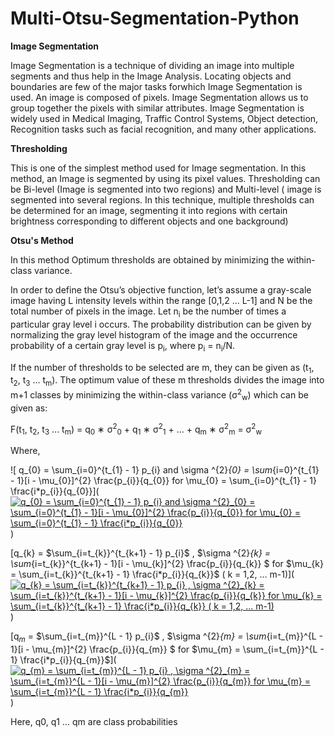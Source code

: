# Multi-Otsu-Segmentation-Python

**Image Segmentation**

Image Segmentation is a technique of dividing an image into multiple segments and thus help in the Image Analysis. Locating objects and boundaries are few of the major tasks forwhich Image Segmentation is used.
An image is composed of pixels. Image Segmentation allows us to group together the pixels with similar attributes. Image Segmentation is widely used in Medical Imaging, Traffic Control Systems, Object detection, Recognition tasks such as facial recognition, and many other applications. 

**Thresholding**

This is one of the simplest method used for Image segmentation. In this method, an Image is segmented by using its pixel values. Thresholding can be Bi-level (Image is segmented into two regions) and Multi-level ( image is segmented into several regions. In this
technique, multiple thresholds can be determined for an image, segmenting it into regions with certain brightness corresponding to different objects and one background)

**Otsu's Method**

In this method Optimum thresholds are obtained by minimizing
the within-class variance. 

In order to define the Otsu’s objective function, let’s assume a gray-scale image having L intensity levels within the range [0,1,2 ... L-1] and N be the total number of pixels in the image. Let n<sub>i</sub> be the number of times a particular gray level i occurs. The probability
distribution can be given by normalizing the gray level histogram of the image and the occurrence probability of a certain gray level is p<sub>i</sub>, where p<sub>i</sub> = n<sub>i</sub>/N. 

If the number of thresholds to be selected are m,  they can be given as (t<sub>1</sub>, t<sub>2</sub>, t<sub>3</sub> ... t<sub>m</sub>). The optimum value of these m thresholds divides the image into m+1 classes by minimizing the within-class variance (σ<sup>2</sup><sub>w</sub>) which can be given as:

F(t<sub>1</sub>, t<sub>2</sub>, t<sub>3</sub> ... t<sub>m</sub>) = q<sub>0</sub> ∗ σ<sup>2</sup><sub>0</sub> + q<sub>1</sub> ∗ σ<sup>2</sup><sub>1</sub> + ... + q<sub>m</sub> ∗ σ<sup>2</sup><sub>m</sub> = σ<sup>2</sup><sub>w</sub> 

Where,

![ q_{0} = \sum_{i=0}^{t_{1} - 1} p_{i} and  \sigma ^{2}_{0} = \sum_{i=0}^{t_{1} - 1}[i - \mu_{0}]^{2} \frac{p_{i}}{q_{0}}  for \mu_{0} = \sum_{i=0}^{t_{1} - 1} \frac{i*p_{i}}{q_{0}}](<a href="https://www.codecogs.com/eqnedit.php?latex=q_{0}&space;=&space;\sum_{i=0}^{t_{1}&space;-&space;1}&space;p_{i}&space;and&space;\sigma&space;^{2}_{0}&space;=&space;\sum_{i=0}^{t_{1}&space;-&space;1}[i&space;-&space;\mu_{0}]^{2}&space;\frac{p_{i}}{q_{0}}&space;for&space;\mu_{0}&space;=&space;\sum_{i=0}^{t_{1}&space;-&space;1}&space;\frac{i*p_{i}}{q_{0}}" target="_blank"><img src="https://latex.codecogs.com/gif.latex?q_{0}&space;=&space;\sum_{i=0}^{t_{1}&space;-&space;1}&space;p_{i}&space;and&space;\sigma&space;^{2}_{0}&space;=&space;\sum_{i=0}^{t_{1}&space;-&space;1}[i&space;-&space;\mu_{0}]^{2}&space;\frac{p_{i}}{q_{0}}&space;for&space;\mu_{0}&space;=&space;\sum_{i=0}^{t_{1}&space;-&space;1}&space;\frac{i*p_{i}}{q_{0}}" title="q_{0} = \sum_{i=0}^{t_{1} - 1} p_{i} and \sigma ^{2}_{0} = \sum_{i=0}^{t_{1} - 1}[i - \mu_{0}]^{2} \frac{p_{i}}{q_{0}} for \mu_{0} = \sum_{i=0}^{t_{1} - 1} \frac{i*p_{i}}{q_{0}}" /></a>)

[q_{k} = $\sum_{i=t_{k}}^{t_{k+1} - 1} p_{i}$ , $\sigma ^{2}_{k} = \sum_{i=t_{k}}^{t_{k+1} - 1}[i - \mu_{k}]^{2} \frac{p_{i}}{q_{k}} $  for  $\mu_{k} = \sum_{i=t_{k}}^{t_{k+1} - 1} \frac{i*p_{i}}{q_{k}}$ ( k = 1,2, ... m-1)](<a href="https://www.codecogs.com/eqnedit.php?latex=q_{k}&space;=&space;\sum_{i=t_{k}}^{t_{k&plus;1}&space;-&space;1}&space;p_{i}&space;,&space;\sigma&space;^{2}_{k}&space;=&space;\sum_{i=t_{k}}^{t_{k&plus;1}&space;-&space;1}[i&space;-&space;\mu_{k}]^{2}&space;\frac{p_{i}}{q_{k}}&space;for&space;\mu_{k}&space;=&space;\sum_{i=t_{k}}^{t_{k&plus;1}&space;-&space;1}&space;\frac{i*p_{i}}{q_{k}}&space;(&space;k&space;=&space;1,2,&space;...&space;m-1)" target="_blank"><img src="https://latex.codecogs.com/gif.latex?q_{k}&space;=&space;\sum_{i=t_{k}}^{t_{k&plus;1}&space;-&space;1}&space;p_{i}&space;,&space;\sigma&space;^{2}_{k}&space;=&space;\sum_{i=t_{k}}^{t_{k&plus;1}&space;-&space;1}[i&space;-&space;\mu_{k}]^{2}&space;\frac{p_{i}}{q_{k}}&space;for&space;\mu_{k}&space;=&space;\sum_{i=t_{k}}^{t_{k&plus;1}&space;-&space;1}&space;\frac{i*p_{i}}{q_{k}}&space;(&space;k&space;=&space;1,2,&space;...&space;m-1)" title="q_{k} = \sum_{i=t_{k}}^{t_{k+1} - 1} p_{i} , \sigma ^{2}_{k} = \sum_{i=t_{k}}^{t_{k+1} - 1}[i - \mu_{k}]^{2} \frac{p_{i}}{q_{k}} for \mu_{k} = \sum_{i=t_{k}}^{t_{k+1} - 1} \frac{i*p_{i}}{q_{k}} ( k = 1,2, ... m-1)" /></a>)

[q$_{m}$ = $\sum_{i=t_{m}}^{L - 1} p_{i}$ , $\sigma ^{2}_{m} = \sum_{i=t_{m}}^{L - 1}[i - \mu_{m}]^{2} \frac{p_{i}}{q_{m}} $  for  $\mu_{m} = \sum_{i=t_{m}}^{L - 1} \frac{i*p_{i}}{q_{m}}$](<a href="https://www.codecogs.com/eqnedit.php?latex=q_{m}&space;=&space;\sum_{i=t_{m}}^{L&space;-&space;1}&space;p_{i}&space;,&space;\sigma&space;^{2}_{m}&space;=&space;\sum_{i=t_{m}}^{L&space;-&space;1}[i&space;-&space;\mu_{m}]^{2}&space;\frac{p_{i}}{q_{m}}&space;for&space;\mu_{m}&space;=&space;\sum_{i=t_{m}}^{L&space;-&space;1}&space;\frac{i*p_{i}}{q_{m}}" target="_blank"><img src="https://latex.codecogs.com/gif.latex?q_{m}&space;=&space;\sum_{i=t_{m}}^{L&space;-&space;1}&space;p_{i}&space;,&space;\sigma&space;^{2}_{m}&space;=&space;\sum_{i=t_{m}}^{L&space;-&space;1}[i&space;-&space;\mu_{m}]^{2}&space;\frac{p_{i}}{q_{m}}&space;for&space;\mu_{m}&space;=&space;\sum_{i=t_{m}}^{L&space;-&space;1}&space;\frac{i*p_{i}}{q_{m}}" title="q_{m} = \sum_{i=t_{m}}^{L - 1} p_{i} , \sigma ^{2}_{m} = \sum_{i=t_{m}}^{L - 1}[i - \mu_{m}]^{2} \frac{p_{i}}{q_{m}} for \mu_{m} = \sum_{i=t_{m}}^{L - 1} \frac{i*p_{i}}{q_{m}}" /></a>)


Here, q0, q1 ... qm are class probabilities 

